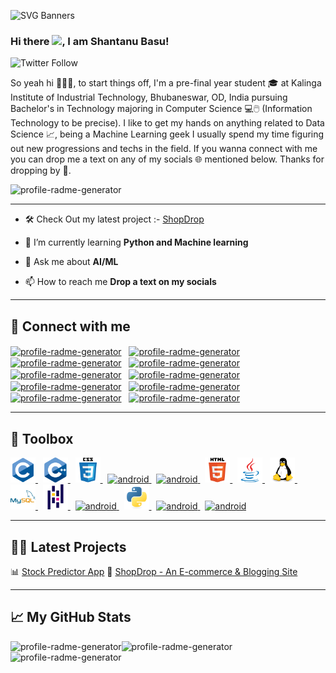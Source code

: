 

![SVG Banners](https://svg-banners.vercel.app/api?type=rainbow&text1=Shantanu%20Basu&text2=Learning%20/%20Creating&width=1000&height=400)





### Hi there <img src="https://raw.githubusercontent.com/MartinHeinz/MartinHeinz/master/wave.gif" width="30px">, I am Shantanu Basu!

![Twitter Follow](https://img.shields.io/twitter/follow/shantanuubasu?style=social)

So yeah hi 🙋🏻‍♂️, to start things off, I'm a pre-final year student 🎓 at Kalinga Institute of Industrial Technology, Bhubaneswar, OD, India pursuing Bachelor's in Technology majoring in Computer Science 💻🖱️ (Information Technology to be precise). I like to get my hands on anything related to Data Science 📈, being a Machine Learning geek I usually spend my time figuring out new progressions and techs in the field. If you wanna connect with me you can drop me a text on any of my socials 🌐 mentioned below. Thanks for dropping by 👋.




<img height="auto" src="https://komarev.com/ghpvc/?username=shantanuubasu&label=Profile%20views&color=0e75b6&style=flat" alt="profile-radme-generator" />





---

- 🛠️ Check Out my latest project :- [ShopDrop](https://github.com/Shantanuubasu/ShopDrop)

- 🌱 I’m currently learning **Python and Machine learning**

- 💬 Ask me about **AI/ML**

- 📫 How to reach me **Drop a text on my socials**

---
 

## 📲 Connect with me

<p align="left"> <a href="https://github.com/shantanuubasu" target="blank"><img align="center" src=https://raw.githubusercontent.com/rahuldkjain/github-profile-readme-generator/master/src/images/icons/Social/github.svg alt="profile-radme-generator" height="30" width="40" /></a> &nbsp <a href="https://linkedin.com/in/shantanuubasu" target="blank"><img align="center" src=https://raw.githubusercontent.com/rahuldkjain/github-profile-readme-generator/master/src/images/icons/Social/linked-in-alt.svg alt="profile-radme-generator" height="30" width="40" /></a> &nbsp <a href="https://kaggle.com/shantanuubasu" target="blank"><img align="center" src=https://raw.githubusercontent.com/rahuldkjain/github-profile-readme-generator/master/src/images/icons/Social/kaggle.svg alt="profile-radme-generator" height="30" width="40" /></a> &nbsp <a href="https://fb.com/Shantanu Basu" target="blank"><img align="center" src=https://raw.githubusercontent.com/rahuldkjain/github-profile-readme-generator/master/src/images/icons/Social/facebook.svg alt="profile-radme-generator" height="30" width="40" /></a> &nbsp <a href="https://instagram.com/shantanuubasu" target="blank"><img align="center" src=https://raw.githubusercontent.com/rahuldkjain/github-profile-readme-generator/master/src/images/icons/Social/instagram.svg alt="profile-radme-generator" height="30" width="40" /></a> &nbsp <a href="https://twitter.com/shantanuubasu" target="blank"><img align="center" src=https://raw.githubusercontent.com/rahuldkjain/github-profile-readme-generator/master/src/images/icons/Social/twitter.svg alt="profile-radme-generator" height="30" width="40" /></a> &nbsp <a href="https://www.youtube.com/c/shantanuubasu" target="blank"><img align="center" src=https://raw.githubusercontent.com/rahuldkjain/github-profile-readme-generator/master/src/images/icons/Social/youtube.svg alt="profile-radme-generator" height="30" width="40" /></a> &nbsp <a href="https://www.codechef.com/users/shantanu_06" target="blank"><img align="center" src=https://cdn.jsdelivr.net/npm/simple-icons@3.1.0/icons/codechef.svg alt="profile-radme-generator" height="30" width="40" /></a> &nbsp <a href="https://www.hackerrank.com/shantanuubasu" target="blank"><img align="center" src=https://raw.githubusercontent.com/rahuldkjain/github-profile-readme-generator/master/src/images/icons/Social/hackerrank.svg alt="profile-radme-generator" height="30" width="40" /></a> &nbsp <a href="https://www.leetcode.com/shantanuubasu" target="blank"><img align="center" src=https://raw.githubusercontent.com/rahuldkjain/github-profile-readme-generator/master/src/images/icons/Social/leet-code.svg alt="profile-radme-generator" height="30" width="40" /></a> </p>

---

## 🧰 Toolbox


<p align="left"> <a href=https://www.cprogramming.com/ target="_blank" rel="noreferrer"> <img src=https://raw.githubusercontent.com/devicons/devicon/master/icons/c/c-original.svg alt="android" width="40" height="40"/> </a> &nbsp <a href=https://www.w3schools.com/cpp/ target="_blank" rel="noreferrer"> <img src=https://raw.githubusercontent.com/devicons/devicon/master/icons/cplusplus/cplusplus-original.svg alt="android" width="40" height="40"/> </a> &nbsp <a href=https://www.w3schools.com/css/ target="_blank" rel="noreferrer"> <img src=https://raw.githubusercontent.com/devicons/devicon/master/icons/css3/css3-original-wordmark.svg alt="android" width="40" height="40"/> </a> &nbsp <a href=https://cloud.google.com target="_blank" rel="noreferrer"> <img src=https://www.vectorlogo.zone/logos/google_cloud/google_cloud-icon.svg alt="android" width="40" height="40"/> </a> &nbsp <a href=https://git-scm.com/ target="_blank" rel="noreferrer"> <img src=https://www.vectorlogo.zone/logos/git-scm/git-scm-icon.svg alt="android" width="40" height="40"/> </a> &nbsp <a href=https://www.w3.org/html/ target="_blank" rel="noreferrer"> <img src=https://raw.githubusercontent.com/devicons/devicon/master/icons/html5/html5-original-wordmark.svg alt="android" width="40" height="40"/> </a> &nbsp <a href=https://www.java.com target="_blank" rel="noreferrer"> <img src=https://raw.githubusercontent.com/devicons/devicon/master/icons/java/java-original.svg alt="android" width="40" height="40"/> </a> &nbsp <a href=https://www.linux.org/ target="_blank" rel="noreferrer"> <img src=https://raw.githubusercontent.com/devicons/devicon/master/icons/linux/linux-original.svg alt="android" width="40" height="40"/> </a> &nbsp <a href=https://www.mysql.com/ target="_blank" rel="noreferrer"> <img src=https://raw.githubusercontent.com/devicons/devicon/master/icons/mysql/mysql-original-wordmark.svg alt="android" width="40" height="40"/> </a> &nbsp <a href=https://pandas.pydata.org/ target="_blank" rel="noreferrer"> <img src=https://raw.githubusercontent.com/devicons/devicon/2ae2a900d2f041da66e950e4d48052658d850630/icons/pandas/pandas-original.svg alt="android" width="40" height="40"/> </a> 
&nbsp <a href=https://postman.com target="_blank" rel="noreferrer"> <img src=https://www.vectorlogo.zone/logos/getpostman/getpostman-icon.svg alt="android" width="40" height="40"/> </a> &nbsp <a href=https://www.python.org target="_blank" rel="noreferrer"> <img src=https://raw.githubusercontent.com/devicons/devicon/master/icons/python/python-original.svg alt="android" width="40" height="40"/> </a> &nbsp <a href=https://scikit-learn.org/ target="_blank" rel="noreferrer"> <img src=https://upload.wikimedia.org/wikipedia/commons/0/05/Scikit_learn_logo_small.svg alt="android" width="40" height="40"/> </a> &nbsp <a href=https://www.tensorflow.org target="_blank" rel="noreferrer"> <img src=https://www.vectorlogo.zone/logos/tensorflow/tensorflow-icon.svg alt="android" width="40" height="40"/> </a> </p>

---

## 🧑‍💻 Latest Projects

<!-- Project-LIST:START -->
<!-- Project-LIST:END -->


📊 [Stock Predictor App](https://github.com/Shantanuubasu/Stock_Predictor_App)
🛒 [ShopDrop - An E-commerce & Blogging Site](https://github.com/Shantanuubasu/ShopDrop)



---

## &#x1f4c8; My GitHub Stats

<img align="left" height="auto" width={300} src="https://github-readme-stats.vercel.app/api?username=shantanuubasu&show_icons=true&theme=highcontrast&locale=en&hide_border=false" alt="profile-radme-generator" />



<img align="left" height="auto" width={300} src="https://github-readme-streak-stats.herokuapp.com/?user=shantanuubasu&theme=highcontrast&mode=weekly&hide_border=false&locale=en" alt="profile-radme-generator" />




<img align="left" height="auto" width={300} src="https://github-readme-stats.vercel.app/api/top-langs/?username=shantanuubasu&theme=highcontrast&hide_border=false" alt="profile-radme-generator" />





